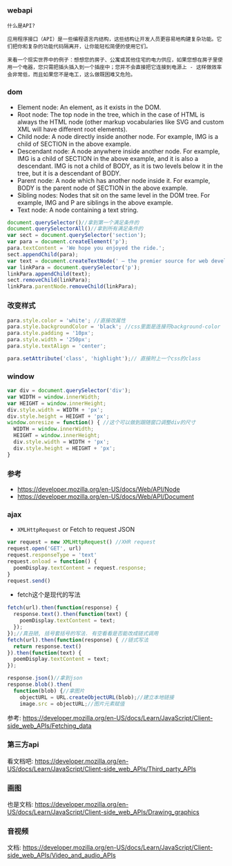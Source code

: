### webapi

```
什么是API?

应用程序接口（API）是一些编程语言内结构，这些结构让开发人员更容易地构建复杂功能。它们把你和复杂的功能代码隔离开，让你能轻松简便的使用它们。

来看一个现实世界中的例子：想想您的房子、公寓或其他住宅的电力供应，如果您想在房子里使用一个电器，您只需把插头插入到一个插座中；您并不会直接把它连接到电源上 - 这样做效率会非常低，而且如果您不是电工，这么做既困难又危险。
```

### dom

- Element node: An element, as it exists in the DOM.
- Root node: The top node in the tree, which in the case of HTML is always the HTML node (other markup vocabularies like SVG and custom XML will have different root elements).
- Child node: A node directly inside another node. For example, IMG is a child of SECTION in the above example.
- Descendant node: A node anywhere inside another node. For example, IMG is a child of SECTION in the above example, and it is also a descendant. IMG is not a child of BODY, as it is two levels below it in the tree, but it is a descendant of BODY.
- Parent node: A node which has another node inside it. For example, BODY is the parent node of SECTION in the above example.
- Sibling nodes: Nodes that sit on the same level in the DOM tree. For example, IMG and P are siblings in the above example.
- Text node: A node containing a text string.

```javascript
document.querySelector()//拿到第一个满足条件的
document.querySelectorAll()//拿到所有满足条件的
var sect = document.querySelector('section');
var para = document.createElement('p');
para.textContent = 'We hope you enjoyed the ride.';
sect.appendChild(para);
var text = document.createTextNode(' — the premier source for web development knowledge.');
var linkPara = document.querySelector('p');
linkPara.appendChild(text);
sect.removeChild(linkPara);
linkPara.parentNode.removeChild(linkPara);
```

### 改变样式

```javascript
para.style.color = 'white'; //直接改属性
para.style.backgroundColor = 'black'; //css里面是连接符background-color
para.style.padding = '10px';
para.style.width = '250px';
para.style.textAlign = 'center';

para.setAttribute('class', 'highlight');// 直接附上一个css的class
```

### window

```javascript
var div = document.querySelector('div');
var WIDTH = window.innerWidth;
var HEIGHT = window.innerHeight;
div.style.width = WIDTH + 'px';
div.style.height = HEIGHT + 'px';
window.onresize = function() { //这个可以做到跟随窗口调整div的尺寸
  WIDTH = window.innerWidth;
  HEIGHT = window.innerHeight;
  div.style.width = WIDTH + 'px';
  div.style.height = HEIGHT + 'px';
}
```

### 参考

- https://developer.mozilla.org/en-US/docs/Web/API/Node
- https://developer.mozilla.org/en-US/docs/Web/API/Document

### ajax

- `XMLHttpRequest` or Fetch to request JSON

```javascript
var request = new XMLHttpRequest() //XHR request
request.open('GET', url)
request.responseType = 'text'
request.onload = function() {
  poemDisplay.textContent = request.response;
}
request.send()
```

- fetch这个是现代的写法

```javascript
fetch(url).then(function(response) {
  response.text().then(function(text) {
    poemDisplay.textContent = text;
  });
});//真丑陋, 括号套括号的写法. 有空看看是否能改成链式调用
fetch(url).then(function(response) { //链式写法
  return response.text()
}).then(function(text) {
  poemDisplay.textContent = text;
});

response.json()//拿到json
response.blob().then(
  function(blob) {//拿图片
    objectURL = URL.createObjectURL(blob);//建立本地链接
    image.src = objectURL;//图片元素赋值
```

参考: https://developer.mozilla.org/en-US/docs/Learn/JavaScript/Client-side_web_APIs/Fetching_data

### 第三方api

看文档吧: https://developer.mozilla.org/en-US/docs/Learn/JavaScript/Client-side_web_APIs/Third_party_APIs

### 画图

也是文档: https://developer.mozilla.org/en-US/docs/Learn/JavaScript/Client-side_web_APIs/Drawing_graphics

### 音视频

文档: https://developer.mozilla.org/en-US/docs/Learn/JavaScript/Client-side_web_APIs/Video_and_audio_APIs